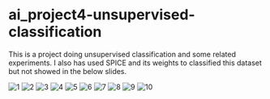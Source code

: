 # ai_project4-unsupervised-classification
This is a project doing unsupervised classification and some related experiments.
I also has used SPICE and its weights to classified this dataset but not showed in the below slides.

![1](https://github.com/Ulrixon/ai_project4-unsupervised-classification/assets/61776179/d1199125-160a-4ffd-b471-01f176b2556f)
![2](https://github.com/Ulrixon/ai_project4-unsupervised-classification/assets/61776179/6bf99036-3151-4b7e-86ef-9d87f78b81e1)
![3](https://github.com/Ulrixon/ai_project4-unsupervised-classification/assets/61776179/49d2dcdf-2b82-4887-9cd1-f75e434ca547)
![4](https://github.com/Ulrixon/ai_project4-unsupervised-classification/assets/61776179/a15a41f1-7edf-4f64-a5b8-b9027c0660c0)
![5](https://github.com/Ulrixon/ai_project4-unsupervised-classification/assets/61776179/2a6fef7c-f3e8-4ba1-8617-bf29270c5df7)
![6](https://github.com/Ulrixon/ai_project4-unsupervised-classification/assets/61776179/f9a92cf0-c392-4543-bb75-f2db60478e31)
![7](https://github.com/Ulrixon/ai_project4-unsupervised-classification/assets/61776179/14b0af00-1364-499e-871e-9242eb8e6393)
![8](https://github.com/Ulrixon/ai_project4-unsupervised-classification/assets/61776179/0668c892-a20f-4ec2-b48b-61432387f9e6)
![9](https://github.com/Ulrixon/ai_project4-unsupervised-classification/assets/61776179/59994f87-f78e-4a98-980c-4141f1261379)
![10](https://github.com/Ulrixon/ai_project4-unsupervised-classification/assets/61776179/6537de24-98f3-42db-92d3-12aa19f893a0)
